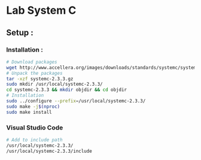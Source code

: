 # Lab System C

## Setup :

### Installation :

```bash
# Download packages
wget http://www.accellera.org/images/downloads/standards/systemc/systemc-2.3.3.gz
# Unpack the packages
tar -xzf systemc-2.3.3.gz
sudo mkdir /usr/local/systemc-2.3.3/
cd systemc-2.3.3 && mkdir objdir && cd objdir
# Installation
sudo ../configure --prefix=/usr/local/systemc-2.3.3/
sudo make -j$(nproc)
sudo make install
```

### Visual Studio Code

```bash
# Add to include path
/usr/local/systemc-2.3.3/
/usr/local/systemc-2.3.3/include
```